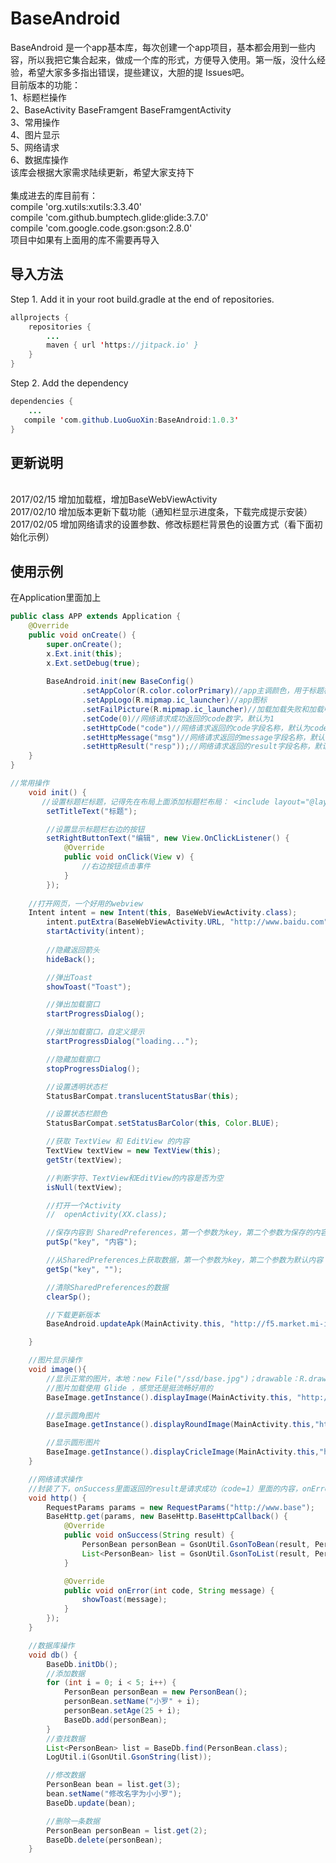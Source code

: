 # BaseAndroid
BaseAndroid 是一个app基本库，每次创建一个app项目，基本都会用到一些内容，所以我把它集合起来，做成一个库的形式，方便导入使用。第一版，没什么经验，希望大家多多指出错误，提些建议，大胆的提 Issues吧。
<br>目前版本的功能：
<br>1、标题栏操作
<br>2、BaseActivity BaseFramgent BaseFramgentActivity
<br>3、常用操作
<br>4、图片显示
<br>5、网络请求
<br>6、数据库操作
<br>该库会根据大家需求陆续更新，希望大家支持下
<br><br>集成进去的库目前有：<br>
 compile 'org.xutils:xutils:3.3.40'<br>
 compile 'com.github.bumptech.glide:glide:3.7.0'<br>
 compile 'com.google.code.gson:gson:2.8.0'<br>
 项目中如果有上面用的库不需要再导入
 
## 导入方法
 Step 1. Add it in your root build.gradle at the end of repositories.

```java
allprojects {
	repositories {
		...
		maven { url 'https://jitpack.io' }
	}
}
```
Step 2. Add the dependency

```java
dependencies {
    ...
   compile 'com.github.LuoGuoXin:BaseAndroid:1.0.3'
}
```

## 更新说明
<br>2017/02/15 增加加载框，增加BaseWebViewActivity
<br>2017/02/10 增加版本更新下载功能（通知栏显示进度条，下载完成提示安装）
<br>2017/02/05 增加网络请求的设置参数、修改标题栏背景色的设置方式（看下面初始化示例）

## 使用示例
在Application里面加上
```java
public class APP extends Application {
    @Override
    public void onCreate() {
        super.onCreate();
        x.Ext.init(this);
        x.Ext.setDebug(true);
	
        BaseAndroid.init(new BaseConfig()
                .setAppColor(R.color.colorPrimary)//app主调颜色，用于标题栏等背景颜色
                .setAppLogo(R.mipmap.ic_launcher)//app图标
                .setFailPicture(R.mipmap.ic_launcher)//加载加载失败和加载中显示的图
                .setCode(0)//网络请求成功返回的code数字，默认为1
                .setHttpCode("code")//网络请求返回的code字段名称，默认为code
                .setHttpMessage("msg")//网络请求返回的message字段名称，默认为message
                .setHttpResult("resp"));//网络请求返回的result字段名称，默认为result
    }
}
```
```java
//常用操作
    void init() {
       //设置标题栏标题，记得先在布局上面添加标题栏布局： <include layout="@layout/titleview_layout"/>
        setTitleText("标题");

        //设置显示标题栏右边的按钮
        setRightButtonText("编辑", new View.OnClickListener() {
            @Override
            public void onClick(View v) {
                //右边按钮点击事件
            }
        });
	
	//打开网页，一个好用的webview
	Intent intent = new Intent(this, BaseWebViewActivity.class);
        intent.putExtra(BaseWebViewActivity.URL, "http://www.baidu.com");
        startActivity(intent);
	
        //隐藏返回箭头
        hideBack();

        //弹出Toast
        showToast("Toast");

        //弹出加载窗口
        startProgressDialog();

        //弹出加载窗口，自定义提示
        startProgressDialog("loading...");

        //隐藏加载窗口
        stopProgressDialog();

        //设置透明状态栏
        StatusBarCompat.translucentStatusBar(this);

        //设置状态栏颜色
        StatusBarCompat.setStatusBarColor(this, Color.BLUE);

        //获取 TextView 和 EditView 的内容
        TextView textView = new TextView(this);
        getStr(textView);

        //判断字符、TextView和EditView的内容是否为空
        isNull(textView);

        //打开一个Activity
        //  openActivity(XX.class);

        //保存内容到 SharedPreferences，第一个参数为key，第二个参数为保存的内容
        putSp("key", "内容");

        //从SharedPreferences上获取数据，第一个参数为key，第二个参数为默认内容
        getSp("key", "");

        //清除SharedPreferences的数据
        clearSp();

        //下载更新版本
        BaseAndroid.updateApk(MainActivity.this, "http://f5.market.mi-img.com/download/AppStore/0f4a347f5ce5a7e01315dda1ec35944fa56431d44/luo.footprint.apk");

    }

    //图片显示操作
    void image(){
        //显示正常的图片，本地：new File("/ssd/base.jpg")；drawable：R.drawable.base
        //图片加载使用 Glide ，感觉还是挺流畅好用的
        BaseImage.getInstance().displayImage(MainActivity.this, "http://www.base.com/base.jpg", imageView);

        //显示圆角图片
        BaseImage.getInstance().displayRoundImage(MainActivity.this,"http://www.base.com/base.jpg", imageView);

        //显示圆形图片
        BaseImage.getInstance().displayCricleImage(MainActivity.this,"http://www.base.com/base.jpg", imageView);
    }

    //网络请求操作
    //封装了下，onSuccess里面返回的result是请求成功（code=1）里面的内容，onError是code不等于1时的内容，网络错误时，code为-1
    void http() {
        RequestParams params = new RequestParams("http://www.base");
        BaseHttp.get(params, new BaseHttp.BaseHttpCallback() {
            @Override
            public void onSuccess(String result) {
                PersonBean personBean = GsonUtil.GsonToBean(result, PersonBean.class);
                List<PersonBean> list = GsonUtil.GsonToList(result, PersonBean.class);
            }

            @Override
            public void onError(int code, String message) {
                showToast(message);
            }
        });
    }

    //数据库操作
    void db() {
        BaseDb.initDb();
        //添加数据
        for (int i = 0; i < 5; i++) {
            PersonBean personBean = new PersonBean();
            personBean.setName("小罗" + i);
            personBean.setAge(25 + i);
            BaseDb.add(personBean);
        }
        //查找数据
        List<PersonBean> list = BaseDb.find(PersonBean.class);
        LogUtil.i(GsonUtil.GsonString(list));

        //修改数据
        PersonBean bean = list.get(3);
        bean.setName("修改名字为小小罗");
        BaseDb.update(bean);

        //删除一条数据
        PersonBean personBean = list.get(2);
        BaseDb.delete(personBean);
    }
```


 
